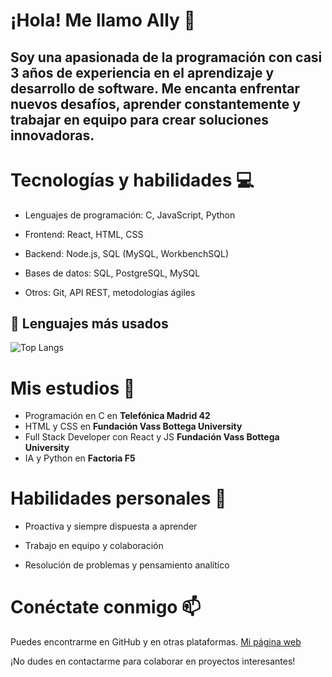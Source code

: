 # ¡Hola! Me llamo Ally 👋

## Soy una apasionada de la programación con casi 3 años de experiencia en el aprendizaje y desarrollo de software. Me encanta enfrentar nuevos desafíos, aprender constantemente y trabajar en equipo para crear soluciones innovadoras.

# Tecnologías y habilidades 💻 

- Lenguajes de programación: C, JavaScript, Python

- Frontend: React, HTML, CSS

- Backend: Node.js, SQL (MySQL, WorkbenchSQL)

- Bases de datos: SQL, PostgreSQL, MySQL

- Otros: Git, API REST, metodologías ágiles

## 📌 Lenguajes más usados

![Top Langs](https://github-readme-stats.vercel.app/api/top-langs/?username=alharuty&layout=compact&theme=radical)




# Mis estudios 📕 

- Programación en C en **Telefónica Madrid 42**
- HTML y CSS en **Fundación Vass Bottega University**
- Full Stack Developer con React y JS **Fundación Vass Bottega University**
- IA y Python en **Factoria F5**
  

# Habilidades personales 🌟 

- Proactiva y siempre dispuesta a aprender

- Trabajo en equipo y colaboración

- Resolución de problemas y pensamiento analítico

# Conéctate conmigo 📫 

Puedes encontrarme en GitHub y en otras plataformas. 
[Mi página web](con-codigo.com)

¡No dudes en contactarme para colaborar en proyectos interesantes!

